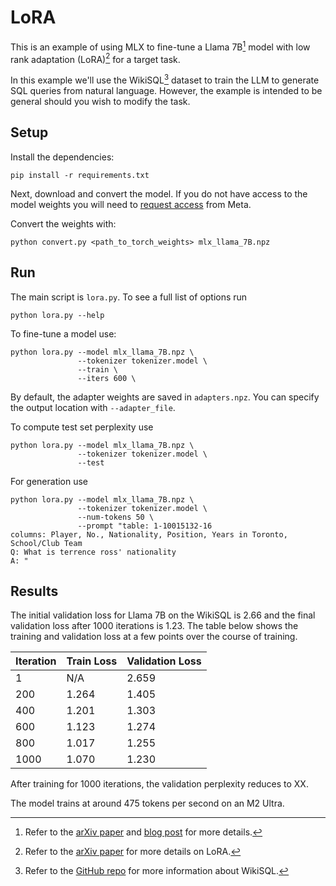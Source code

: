 # LoRA

This is an example of using MLX to fine-tune a Llama 7B[^llama] model with low
rank adaptation (LoRA)[^lora] for a target task. 

In this example we'll use the WikiSQL[^wikisql] dataset to train the LLM to
generate SQL queries from natural language. However, the example is intended to
be general should you wish to modify the task.

## Setup 

Install the dependencies:

```
pip install -r requirements.txt
```

Next, download and convert the model. If you do not have access to the model
weights you will need to [request
access](https://docs.google.com/forms/d/e/1FAIpQLSfqNECQnMkycAp2jP4Z9TFX0cGR4uf7b_fBxjY_OjhJILlKGA/viewform)
from Meta.

Convert the weights with:

```
python convert.py <path_to_torch_weights> mlx_llama_7B.npz
```

## Run

The main script is `lora.py`. To see a full list of options run

```
python lora.py --help
```

To fine-tune a model use:

```
python lora.py --model mlx_llama_7B.npz \
               --tokenizer tokenizer.model \
               --train \
               --iters 600 \
```

By default, the adapter weights are saved in `adapters.npz`. You can specify
the output location with `--adapter_file`.

To compute test set perplexity use

```
python lora.py --model mlx_llama_7B.npz \
               --tokenizer tokenizer.model \
               --test 
```

For generation use

```
python lora.py --model mlx_llama_7B.npz \
               --tokenizer tokenizer.model \
               --num-tokens 50 \
               --prompt "table: 1-10015132-16
columns: Player, No., Nationality, Position, Years in Toronto, School/Club Team
Q: What is terrence ross' nationality
A: "
```

## Results

The initial validation loss for Llama 7B on the WikiSQL is 2.66 and the final
validation loss after 1000 iterations is 1.23. The table below shows the
training and validation loss at a few points over the course of training.

| Iteration | Train Loss | Validation Loss |
| --------- | ---------- | --------------- |
| 1         |    N/A     |      2.659      |
| 200       |    1.264   |      1.405      |
| 400       |    1.201   |      1.303      |
| 600       |    1.123   |      1.274      |
| 800       |    1.017   |      1.255      |
| 1000      |    1.070   |      1.230      |

After training for 1000 iterations, the validation perplexity reduces to XX.

The model trains at around 475 tokens per second on an M2 Ultra.

[^lora]: Refer to the [arXiv paper](https://arxiv.org/abs/2106.09685) for more details on LoRA.
[^llama]: Refer to the [arXiv paper](https://arxiv.org/abs/2302.13971) and [blog post](https://ai.meta.com/blog/large-language-model-llama-meta-ai/) for more details.
[^wikisql]: Refer to the [GitHub repo](https://github.com/salesforce/WikiSQL/tree/master) for more information about WikiSQL.
